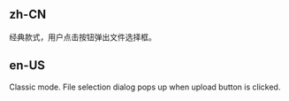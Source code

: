 ## zh-CN

经典款式，用户点击按钮弹出文件选择框。

## en-US

Classic mode. File selection dialog pops up when upload button is clicked.
